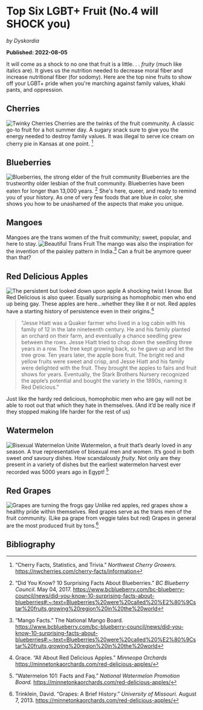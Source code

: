 # Top Six LGBT+ Fruit (No.4 will SHOCK you)
*by Dyskordia*

**Published: 2022-08-05**

It will come as a shock to no one that fruit is a little. . . *fruity* (much like italics are). It gives us the nutrition needed to decrease moral fiber and increase  nutritional fiber (for sodomy). Here are the top nine fruits to show off your LGBT+ pride when you're marching against family values, khaki pants, and oppression.

## Cherries
![Twinky Cherries](https://github.com/dyschordia/dyschordia.github.io/blob/b802c1e8d94755357d90e9dc62ee1f8d55bb95ef/Assets/20220805%20Cherries.jpeg "Twinky Cherries")
Cherries are the  twinks of the fruit community. A classic go-to fruit for a hot summer day.  A sugary snack sure to give you the energy needed to destroy family values.  It was illegal to serve ice cream on cherry pie in Kansas at one point.  [^1]  

## Blueberries
![Blueberries, the strong elder of the fruit community](https://github.com/dyschordia/dyschordia.github.io/blob/b802c1e8d94755357d90e9dc62ee1f8d55bb95ef/Assets/20220805%20Blueberries.jpeg "The strong elder of the fruit community")
Blueberries are the trustworthy older lesbian of the fruit community.  Blueberries have been eaten for longer than 13,000 years. [^2]  She's here, queer, and ready to remind you of your history.  As one of very few foods that are blue in color, she shows you how to be unashamed of the aspects that make you unique.

## Mangoes
Mangoes are the trans women of the fruit community; sweet, popular, and here to stay. 
![Beautiful Trans Fruit](https://github.com/dyschordia/dyschordia.github.io/blob/b802c1e8d94755357d90e9dc62ee1f8d55bb95ef/Assets/20220805%20Mango.jpeg "Iconic Trans Fruit")
The mango was also the inspiration for the invention of the paisley pattern in India.[^3] Can a fruit be anymore queer than that?

## Red Delicious Apples
![The persistent but looked down upon apple](https://github.com/dyschordia/dyschordia.github.io/blob/b802c1e8d94755357d90e9dc62ee1f8d55bb95ef/Assets/20220805%20Apple.jpeg "The persistent albeit looked down upon apple")
A shocking twist I know. But Red Delicious is also queer. Equally surprising as homophobic  men who end up being gay. These apples are here…whether they like it or not. Red apples have a starting history of persistence even in their origins.[^4] 

> "Jesse Hiatt was a Quaker farmer who lived in a log cabin with his family of 12 in the late nineteenth century. He and his family planted an orchard on their farm, and eventually a chance seedling grew between the rows. Jesse Hiatt tried to chop down the seedling three years in a row. The tree kept growing back, so he gave up and let the tree grow. Ten years later, the apple bore fruit. The bright red and yellow fruits were sweet and crisp, and Jesse Hiatt and his family were delighted with the fruit. They brought the apples to fairs and fruit shows for years. Eventually, the Stark Brothers Nursery recognized the apple’s potential and bought the variety in the 1890s, naming it Red Delicious." 

Just like the hardy red delicious, homophobic men who are gay will not be able to root out that which they hate in themselves. (And it’d be really nice if they stopped making life harder for the rest of us)

## Watermelon
![Bisexual Watermelon Unite](https://github.com/dyschordia/dyschordia.github.io/blob/b802c1e8d94755357d90e9dc62ee1f8d55bb95ef/Assets/20220805%20Watermelon.jpeg "Bisexual Watermelon UNITE")
Watermelon, a fruit that’s dearly loved in any season. A true representative of bisexual men and women. It’s good in both sweet *and* savoury dishes. How scandalously *fruity*.  Not only are they present in a variety of dishes but the earliest watermelon harvest ever recorded was 5000 years ago in Egypt! [^5] 

## Red Grapes
![Grapes are turning the frogs gay](https://github.com/dyschordia/dyschordia.github.io/blob/b802c1e8d94755357d90e9dc62ee1f8d55bb95ef/Assets/20220805%20Red%20Grape.jpeg "Red Grapes are Turning the Frogs Gay!")
Unlike red apples,  red grapes show a healthy pride within themselves. Red grapes serve as the trans men of the fruit community. (Like pa grape from veggie tales but red) Grapes in general are the most produced fruit by tons.[^6] 


## Bibliography

[^1]:  “Cherry Facts, Statistics, and Trivia.” *Northwest Cherry Growers.* https://nwcherries.com/cherry-facts/information

[^2]:  “Did You Know? 10 Surprising Facts  About Blueberries.”  *BC Blueberry Council*. May 04, 2017.  https://www.bcblueberry.com/bc-blueberry-council/news/did-you-know-10-surprising-facts-about-blueberries#:~:text=Blueberries%20were%20called%20%E2%80%9Cstar%20fruits,growing%20region%20in%20the%20world 

[^3]: “Mango Facts.” The National Mango Board.  https://www.bcblueberry.com/bc-blueberry-council/news/did-you-know-10-surprising-facts-about-blueberries#:~:text=Blueberries%20were%20called%20%E2%80%9Cstar%20fruits,growing%20region%20in%20the%20world 

[^4]: Grace. “All About Red Delicious Apples.” *Minneopa Orchards* https://minnetonkaorchards.com/red-delicious-apples/

[^5]: “Watermelon 101: Facts and Faq.” *National Watermelon Promotion Board.* https://minnetonkaorchards.com/red-delicious-apples/

[^6]: Trinklein, David. “Grapes: A Brief History.” *University of Missouri.* August 7, 2013. https://minnetonkaorchards.com/red-delicious-apples/
